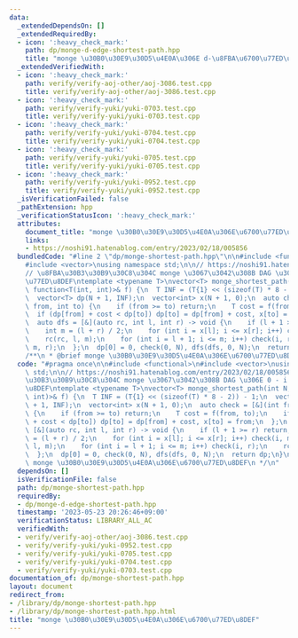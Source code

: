 ```yaml
---
data:
  _extendedDependsOn: []
  _extendedRequiredBy:
  - icon: ':heavy_check_mark:'
    path: dp/monge-d-edge-shortest-path.hpp
    title: "monge \u30B0\u30E9\u30D5\u4E0A\u306E d-\u8FBA\u6700\u77ED\u8DEF"
  _extendedVerifiedWith:
  - icon: ':heavy_check_mark:'
    path: verify/verify-aoj-other/aoj-3086.test.cpp
    title: verify/verify-aoj-other/aoj-3086.test.cpp
  - icon: ':heavy_check_mark:'
    path: verify/verify-yuki/yuki-0703.test.cpp
    title: verify/verify-yuki/yuki-0703.test.cpp
  - icon: ':heavy_check_mark:'
    path: verify/verify-yuki/yuki-0704.test.cpp
    title: verify/verify-yuki/yuki-0704.test.cpp
  - icon: ':heavy_check_mark:'
    path: verify/verify-yuki/yuki-0705.test.cpp
    title: verify/verify-yuki/yuki-0705.test.cpp
  - icon: ':heavy_check_mark:'
    path: verify/verify-yuki/yuki-0952.test.cpp
    title: verify/verify-yuki/yuki-0952.test.cpp
  _isVerificationFailed: false
  _pathExtension: hpp
  _verificationStatusIcon: ':heavy_check_mark:'
  attributes:
    document_title: "monge \u30B0\u30E9\u30D5\u4E0A\u306E\u6700\u77ED\u8DEF"
    links:
    - https://noshi91.hatenablog.com/entry/2023/02/18/005856
  bundledCode: "#line 2 \"dp/monge-shortest-path.hpp\"\n\n#include <functional>\n\
    #include <vector>\nusing namespace std;\n\n// https://noshi91.hatenablog.com/entry/2023/02/18/005856\n\
    // \u8FBA\u30B3\u30B9\u30C8\u304C monge \u3067\u3042\u308B DAG \u306E 0 - i \u6700\
    \u77ED\u8DEF\ntemplate <typename T>\nvector<T> monge_shortest_path(int N, const\
    \ function<T(int, int)>& f) {\n  T INF = (T{1} << (sizeof(T) * 8 - 2)) - 1;\n\
    \  vector<T> dp(N + 1, INF);\n  vector<int> x(N + 1, 0);\n  auto check = [&](int\
    \ from, int to) {\n    if (from >= to) return;\n    T cost = f(from, to);\n  \
    \  if (dp[from] + cost < dp[to]) dp[to] = dp[from] + cost, x[to] = from;\n  };\n\
    \  auto dfs = [&](auto rc, int l, int r) -> void {\n    if (l + 1 >= r) return;\n\
    \    int m = (l + r) / 2;\n    for (int i = x[l]; i <= x[r]; i++) check(i, m);\n\
    \    rc(rc, l, m);\n    for (int i = l + 1; i <= m; i++) check(i, r);\n    rc(rc,\
    \ m, r);\n  };\n  dp[0] = 0, check(0, N), dfs(dfs, 0, N);\n  return dp;\n}\n\n\
    /**\n * @brief monge \u30B0\u30E9\u30D5\u4E0A\u306E\u6700\u77ED\u8DEF\n */\n"
  code: "#pragma once\n\n#include <functional>\n#include <vector>\nusing namespace\
    \ std;\n\n// https://noshi91.hatenablog.com/entry/2023/02/18/005856\n// \u8FBA\
    \u30B3\u30B9\u30C8\u304C monge \u3067\u3042\u308B DAG \u306E 0 - i \u6700\u77ED\
    \u8DEF\ntemplate <typename T>\nvector<T> monge_shortest_path(int N, const function<T(int,\
    \ int)>& f) {\n  T INF = (T{1} << (sizeof(T) * 8 - 2)) - 1;\n  vector<T> dp(N\
    \ + 1, INF);\n  vector<int> x(N + 1, 0);\n  auto check = [&](int from, int to)\
    \ {\n    if (from >= to) return;\n    T cost = f(from, to);\n    if (dp[from]\
    \ + cost < dp[to]) dp[to] = dp[from] + cost, x[to] = from;\n  };\n  auto dfs =\
    \ [&](auto rc, int l, int r) -> void {\n    if (l + 1 >= r) return;\n    int m\
    \ = (l + r) / 2;\n    for (int i = x[l]; i <= x[r]; i++) check(i, m);\n    rc(rc,\
    \ l, m);\n    for (int i = l + 1; i <= m; i++) check(i, r);\n    rc(rc, m, r);\n\
    \  };\n  dp[0] = 0, check(0, N), dfs(dfs, 0, N);\n  return dp;\n}\n\n/**\n * @brief\
    \ monge \u30B0\u30E9\u30D5\u4E0A\u306E\u6700\u77ED\u8DEF\n */\n"
  dependsOn: []
  isVerificationFile: false
  path: dp/monge-shortest-path.hpp
  requiredBy:
  - dp/monge-d-edge-shortest-path.hpp
  timestamp: '2023-05-23 20:26:46+09:00'
  verificationStatus: LIBRARY_ALL_AC
  verifiedWith:
  - verify/verify-aoj-other/aoj-3086.test.cpp
  - verify/verify-yuki/yuki-0952.test.cpp
  - verify/verify-yuki/yuki-0705.test.cpp
  - verify/verify-yuki/yuki-0704.test.cpp
  - verify/verify-yuki/yuki-0703.test.cpp
documentation_of: dp/monge-shortest-path.hpp
layout: document
redirect_from:
- /library/dp/monge-shortest-path.hpp
- /library/dp/monge-shortest-path.hpp.html
title: "monge \u30B0\u30E9\u30D5\u4E0A\u306E\u6700\u77ED\u8DEF"
---
```

